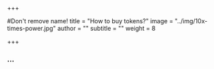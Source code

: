 +++

#Don't remove name!
title = "How to buy tokens?"
image = "../img/10x-times-power.jpg"
author = ""
subtitle = ""
weight = 8

+++

### ...
